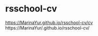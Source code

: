# rsschool-cv

https://MarinaYur.github.io/rsschool-cv/cv
https://MarinaYur/.github.io/rsschool-cv/
